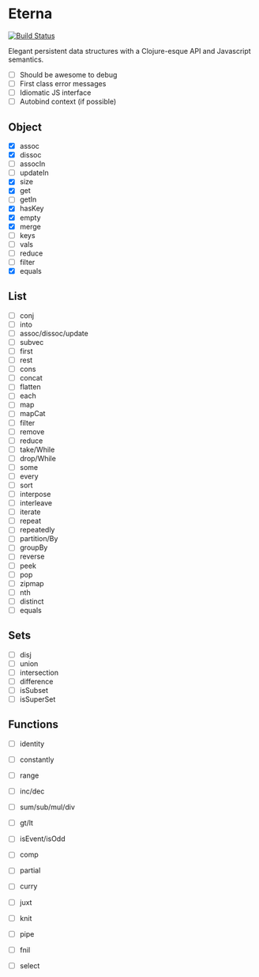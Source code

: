 Eterna
======

[![Build Status](https://travis-ci.org/danprince/aeterna.svg?branch=master)](https://travis-ci.org/danprince/aeterna)

Elegant persistent data structures with a Clojure-esque API and Javascript semantics.

 - [ ] Should be awesome to debug
 - [ ] First class error messages
 - [ ] Idiomatic JS interface
 - [ ] Autobind context (if possible)

## Object
 - [x] assoc
 - [x] dissoc
 - [ ] assocIn
 - [ ] updateIn
 - [x] size
 - [x] get
 - [ ] getIn
 - [x] hasKey
 - [x] empty
 - [x] merge
 - [ ] keys
 - [ ] vals
 - [ ] reduce
 - [ ] filter
 - [x] equals

## List
 - [ ] conj
 - [ ] into
 - [ ] assoc/dissoc/update
 - [ ] subvec
 - [ ] first
 - [ ] rest
 - [ ] cons
 - [ ] concat
 - [ ] flatten
 - [ ] each
 - [ ] map
 - [ ] mapCat
 - [ ] filter
 - [ ] remove
 - [ ] reduce
 - [ ] take/While
 - [ ] drop/While
 - [ ] some
 - [ ] every
 - [ ] sort
 - [ ] interpose
 - [ ] interleave
 - [ ] iterate
 - [ ] repeat
 - [ ] repeatedly
 - [ ] partition/By
 - [ ] groupBy
 - [ ] reverse
 - [ ] peek
 - [ ] pop
 - [ ] zipmap
 - [ ] nth
 - [ ] distinct
 - [ ] equals

## Sets
 - [ ] disj
 - [ ] union
 - [ ] intersection
 - [ ] difference
 - [ ] isSubset
 - [ ] isSuperSet
 
## Functions
 - [ ] identity
 - [ ] constantly
 - [ ] range
 - [ ] inc/dec
 - [ ] sum/sub/mul/div
 - [ ] gt/lt
 - [ ] isEvent/isOdd
 - [ ] comp
 - [ ] partial
 - [ ] curry
 - [ ] juxt
 - [ ] knit
 - [ ] pipe
 - [ ] fnil
 - [ ] select

